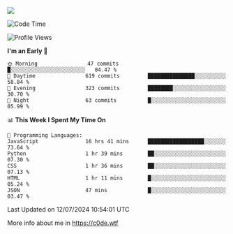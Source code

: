 <a href="https://wakatime.com"><img src="https://wakatime.com/share/@c0dezin/b7f18a7c-ab3a-40b8-8bc7-b1b7bf71f1d6.svg" /></a>

<!--START_SECTION:waka-->
![Code Time](http://img.shields.io/badge/Code%20Time-70%20hrs%2056%20mins-blue)

![Profile Views](http://img.shields.io/badge/Profile%20Views-1-blue)

**I'm an Early 🐤** 

```text
🌞 Morning                47 commits          █░░░░░░░░░░░░░░░░░░░░░░░░   04.47 % 
🌆 Daytime                619 commits         ███████████████░░░░░░░░░░   58.84 % 
🌃 Evening                323 commits         ████████░░░░░░░░░░░░░░░░░   30.70 % 
🌙 Night                  63 commits          █░░░░░░░░░░░░░░░░░░░░░░░░   05.99 % 
```


📊 **This Week I Spent My Time On** 

```text
💬 Programming Languages: 
JavaScript               16 hrs 41 mins      ██████████████████░░░░░░░   73.64 % 
Python                   1 hr 39 mins        ██░░░░░░░░░░░░░░░░░░░░░░░   07.30 % 
CSS                      1 hr 36 mins        ██░░░░░░░░░░░░░░░░░░░░░░░   07.13 % 
HTML                     1 hr 11 mins        █░░░░░░░░░░░░░░░░░░░░░░░░   05.24 % 
JSON                     47 mins             █░░░░░░░░░░░░░░░░░░░░░░░░   03.47 % 
```


 Last Updated on 12/07/2024 10:54:01 UTC
<!--END_SECTION:waka-->

More info about me in https://c0de.wtf
